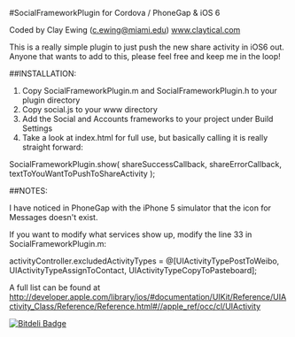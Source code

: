 #SocialFrameworkPlugin for Cordova / PhoneGap & iOS 6

Coded by Clay Ewing (c.ewing@miami.edu)
www.claytical.com

This is a really simple plugin to just push the new share activity in iOS6 out.  Anyone that wants to add to this, please feel free and keep me in the loop!


##INSTALLATION:

1. Copy SocialFrameworkPlugin.m and SocialFrameworkPlugin.h to your plugin directory
2. Copy social.js to your www directory
3. Add the Social and Accounts frameworks to your project under Build Settings
4. Take a look at index.html for full use, but basically calling it is really straight forward:

 SocialFrameworkPlugin.show( shareSuccessCallback, shareErrorCallback, textToYouWantToPushToShareActivity );

##NOTES:

I have noticed in PhoneGap with the iPhone 5 simulator that the icon for Messages doesn't exist.

If you want to modify what services show up, modify the line 33 in SocialFrameworkPlugin.m:

activityController.excludedActivityTypes = @[UIActivityTypePostToWeibo, UIActivityTypeAssignToContact, UIActivityTypeCopyToPasteboard];

A full list can be found at http://developer.apple.com/library/ios/#documentation/UIKit/Reference/UIActivity_Class/Reference/Reference.html#//apple_ref/occ/cl/UIActivity


[![Bitdeli Badge](https://d2weczhvl823v0.cloudfront.net/claytical/socialframeworkplugin/trend.png)](https://bitdeli.com/free "Bitdeli Badge")

